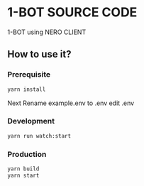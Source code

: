 # 1-BOT SOURCE CODE

1-BOT using NERO CLIENT 



## How to use it?

### Prerequisite

```sh
yarn install
```
Next Rename example.env to .env
edit .env 

### Development


```sh
yarn run watch:start
```

### Production

```sh
yarn build
yarn start
```
